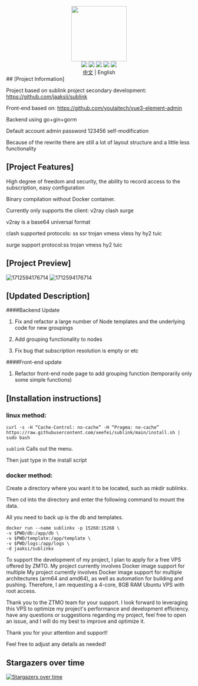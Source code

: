 <div align="center">
<img src="webs/src/assets/logo.png" width="150px" height="150px" />
</div>

<div align="center">
    <img src="https://img.shields.io/badge/Vue-5.0.8-brightgreen.svg"/>
    <img src="https://img.shields.io/badge/Go-1.22.0-green.svg"/>
    <img src="https://img.shields.io/badge/Element Plus-2.6.1-blue.svg"/>
    <img src="https://img.shields.io/badge/license-MIT-green.svg"/>
    <a href="https://t.me/+u6gLWF0yP5NiZWQ1" target="_blank">
        <img src="https://img.shields.io/badge/TG-交流群-orange.svg"/>
    </a>
    <div align="center"> <a href="README.md">中文<a> | English</div>
</div>
## [Project Information]

Project based on sublink project secondary development: https://github.com/jaaksii/sublink

Front-end based on: https://github.com/youlaitech/vue3-element-admin

Backend using go+gin+gorm

Default account admin password 123456 self-modification

Because of the rewrite there are still a lot of layout structure and a little less functionality

## [Project Features]

High degree of freedom and security, the ability to record access to the subscription, easy configuration

Binary compilation without Docker container.

Currently only supports the client: v2ray clash surge

v2ray is a base64 universal format

clash supported protocols: ss ssr trojan vmess vless hy hy2 tuic

surge support protocol:ss trojan vmess hy2 tuic

## [Project Preview]

![1712594176714](webs/src/assets/1.png)
![1712594176714](webs/src/assets/2.png)

## [Updated Description]

####Backend Update

1. Fix and refactor a large number of Node templates and the underlying code for new groupings

2. Add grouping functionality to nodes

3. Fix bug that subscription resolution is empty or etc

####Front-end update

1. Refactor front-end node page to add grouping function (temporarily only some simple functions)

## [Installation instructions]
### linux method:
```
curl -s -H “Cache-Control: no-cache” -H “Pragma: no-cache” https://raw.githubusercontent.com/xeefei/sublink/main/install.sh | sudo bash
```

```sublink``` Calls out the menu.

Then just type in the install script

### docker method:

Create a directory where you want it to be located, such as mkdir sublinkx.

Then cd into the directory and enter the following command to mount the data.

All you need to back up is the db and templates.
```
docker run --name sublinkx -p 15268:15268 \
-v $PWD/db:/app/db \
-v $PWD/template:/app/template \
-v $PWD/logs:/app/logs \
-d jaaksi/sublinkx
```

To support the development of my project, I plan to apply for a free VPS offered by ZMTO. My project currently involves Docker image support for multiple My project currently involves Docker image support for multiple architectures (arm64 and amd64), as well as automation for building and pushing. Therefore, I am requesting a 4-core, 8GB RAM Ubuntu VPS with root access.

Thank you to the ZTMO team for your support. I look forward to leveraging this VPS to optimize my project's performance and development efficiency. have any questions or suggestions regarding my project, feel free to open an issue, and I will do my best to improve and optimize it.

Thank you for your attention and support!

Feel free to adjust any details as needed!

## Stargazers over time
[![Stargazers over time](https://starchart.cc/xeefei/sublink.svg?variant=adaptive)](https://starchart.cc/xeefei/sublink)

